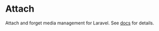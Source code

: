 # Attach
Attach and forget media management for Laravel. See [docs](http://znck.me/attach) for details.
